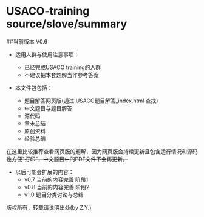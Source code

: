 USACO-training source/slove/summary
==============
##当前版本 V0.6

* 适用人群与使用注意事项：
    * 已经完成USACO training的人群
    * 不建议把本套题解当作参考答案

* 本文件包包括：
    * 题目解答网页版(通过 USACO题目解答_index.html 查找)
    * 中文题目与题目解答
    * 源代码
    * 章末总结
    * 原创资料
    * 经验总结

~~在这里比较推荐查看网页版的题解，因为网页版会持续更新且包含运行情况和源码也方便"打印"，中文题目中的PDF文件不会再更新。~~

* 以后可能会扩展的内容：
    * v0.7 当前的内容完善 阶段1
    * v0.8 当前的内容完善 阶段2
    * v1.0 题目分类讨论与总结

版权所有，转载请说明出处(by Z.Y.) 
